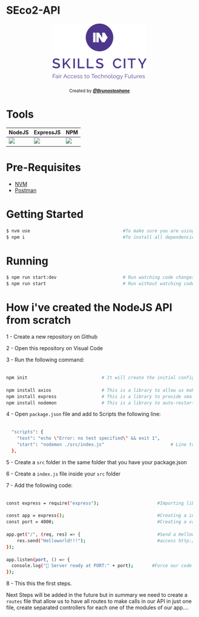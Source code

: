 # SEco2-API
<div align="center">
  <img src="./assets/skillscity-logo.png"  height="150px"/>

<sub>Created by ***[@Brunastephane](https://github.com/brunastephane)***</sub>

</div>          

# Tools
<div align="center">

| NodeJS | ExpressJS | NPM |
| ------------- | ------------- |------------- |
| <img height="50px" src="https://cdn.jsdelivr.net/gh/devicons/devicon/icons/nodejs/nodejs-original.svg" /> | <img src="https://cdn.jsdelivr.net/gh/devicons/devicon/icons/express/express-original-wordmark.svg" /> | <img src="https://cdn.jsdelivr.net/gh/devicons/devicon/icons/npm/npm-original-wordmark.svg" /> |

</div> 

# Pre-Requisites
- [NVM](https://github.com/nvm-sh/nvm)
- [Postman](https://www.postman.com/downloads/)


# Getting Started

```bash
$ nvm use                                   #To make sure you are using the right node version
$ npm i                                     #To install all dependencies
```


# Running

```bash
$ npm run start:dev                         # Run watching code changes. (Recommended when running during development)
$ npm run start                             # Run without watching code changes
```

# How i've created the NodeJS API from scratch

1 - Create a new repository on Github

2 - Open this repository on Visual Code

3 - Run the following command:

```bash

npm init                            # It will create the initial configuration files for a NodeJS API

npm install axios                   # This is a library to allow us make request to a external API
npm install express                 # This is a library to provide small, robust tooling for HTTP servers
npm install nodemon                 # This is a library to auto-restart the node app when code changes

```

4 - Open `package.json` file and add to Scripts the following line:

```bash

  "scripts": {
    "test": "echo \"Error: no test specified\" && exit 1",
    "start": "nodemon ./src/index.js"                         # Line to be added
  },

```

5 - Create a `src` folder in the same folder that you have your package.json

6 - Create a `index.js` file inside your `src` folder

7 - Add the following code:

```bash

const express = require("express");                      #Importing library

const app = express();                                   #Creating a instance of express library called app
const port = 4000;                                       #Creating a variable called port

app.get("/", (req, res) => {                             #Send a Helloworld response when
    res.send("Helloworld!!!");                           #access http://localhost:4000/
});

app.listen(port, () => {
  console.log("🚀 Server ready at PORT:" + port);       #Force our code to stay running and listening calls
});


```

8 - This this the first steps.

Next Steps will be added in the future but in summary we need to create a `routes` file that allow us to have all routes to make calls in our API in just one file, create separated controllers for each one of the modules of our app....
